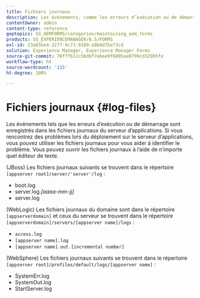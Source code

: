 ```yaml
---
title: Fichiers journaux
description: Les événements, comme les erreurs d’exécution ou de démarrage, sont enregistrés dans les fichiers journaux du serveur d’applications, que vous pouvez ouvrir à l’aide d’un éditeur de texte.
contentOwner: admin
content-type: reference
geptopics: SG_AEMFORMS/categories/maintaining_aem_forms
products: SG_EXPERIENCEMANAGER/6.5/FORMS
exl-id: 23a65be4-3277-4c73-9189-a9b4d7be73cd
solution: Experience Manager, Experience Manager Forms
source-git-commit: 76fffb11c56dbf7ebee9f6805ae0799cd32985fe
workflow-type: ht
source-wordcount: '115'
ht-degree: 100%

---
```


# Fichiers journaux {#log-files}

Les événements tels que les erreurs d’exécution ou de démarrage sont enregistrés dans les fichiers journaux du serveur d’applications. Si vous rencontrez des problèmes lors du déploiement sur le serveur d’applications, vous pouvez utiliser les fichiers journaux pour vous aider à identifier le problème. Vous pouvez ouvrir les fichiers journaux à l’aide de n’importe quel éditeur de texte.

(JBoss) Les fichiers journaux suivants se trouvent dans le répertoire `[appserver root]/server/'server'/log` :

* boot.log
* server.log.*[aaaa-mm-jj]*
* server.log

(WebLogic) Les fichiers journaux du domaine sont dans le répertoire `[appserverdomain]` et ceux du serveur se trouvent dans le répertoire `[appserverdomain]/servers/[appserver name]/logs` :

* `access.log`
* `[appserver name].log`
* `[appserver name].out.[incremental number]`

(WebSphere) Les fichiers journaux suivants se trouvent dans le répertoire `[appserver root]/profiles/default/logs/[appserver name]` :

* SystemErr.log
* SystemOut.log
* StartServer.log
